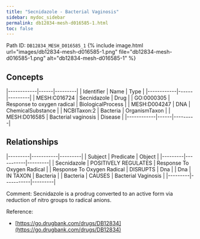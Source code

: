 ```yaml
---
title: "Secnidazole - Bacterial Vaginosis"
sidebar: mydoc_sidebar
permalink: db12834-mesh-d016585-1.html
toc: false 
---
```



Path ID: `DB12834_MESH_D016585_1`
{% include image.html url="images/db12834-mesh-d016585-1.png" file="db12834-mesh-d016585-1.png" alt="db12834-mesh-d016585-1" %}

## Concepts

|------------|------|---------|
| Identifier | Name | Type    |
|------------|------|---------|
| MESH:C016724 | Secnidazole | Drug |
| GO:0000305 | Response to oxygen radical | BiologicalProcess |
| MESH:D004247 | DNA | ChemicalSubstance |
| NCBITaxon:2 | Bacteria | OrganismTaxon |
| MESH:D016585 | Bacterial vaginosis | Disease |
|------------|------|---------|

## Relationships

|---------|-----------|---------|
| Subject | Predicate | Object  |
|---------|-----------|---------|
| Secnidazole | POSITIVELY REGULATES | Response To Oxygen Radical |
| Response To Oxygen Radical | DISRUPTS | Dna |
| Dna | IN TAXON | Bacteria |
| Bacteria | CAUSES | Bacterial Vaginosis |
|---------|-----------|---------|

Comment: Secnidazole is a prodrug  converted to an active form via reduction of nitro groups to radical anions.

Reference: 
  - [https://go.drugbank.com/drugs/DB12834](https://go.drugbank.com/drugs/DB12834)
